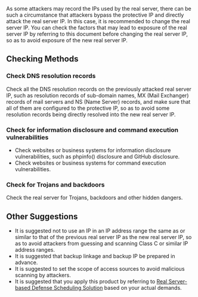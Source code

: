 ﻿[//]: # (chinagitpath:XXXXX)

As some attackers may record the IPs used by the real server, there can be such a circumstance that attackers bypass the protective IP and directly attack the real server IP. In this case, it is recommended to change the real server IP.
You can check the factors that may lead to exposure of the real server IP by referring to this document before changing the real server IP, so as to avoid exposure of the new real server IP.

## Checking Methods
### Check DNS resolution records
Check all the DNS resolution records on the previously attacked real server IP, such as resolution records of sub-domain names, MX (Mail Exchanger) records of mail servers and NS (Name Server) records, and make sure that all of them are configured to the protective IP, so as to avoid some resolution records being directly resolved into the new real server IP.

### Check for information disclosure and command execution vulnerabilities
- Check websites or business systems for information disclosure vulnerabilities, such as phpinfo() disclosure and GitHub disclosure.
- Check websites or business systems for command execution vulnerabilities.

### Check for Trojans and backdoors
Check the real server for Trojans, backdoors and other hidden dangers.

## Other Suggestions
- It is suggested not to use an IP in an IP address range the same as or similar to that of the previous real server IP as the new real server IP, so as to avoid attackers from guessing and scanning Class C or similar IP address ranges.
- It is suggested that backup linkage and backup IP be prepared in advance.
- It is suggested to set the scope of access sources to avoid malicious scanning by attackers.
- It is suggested that you apply this product by referring to [Real Server-based Defense Scheduling Solution](https://cloud.tencent.com/document/product/1014/31125) based on your actual demands.

